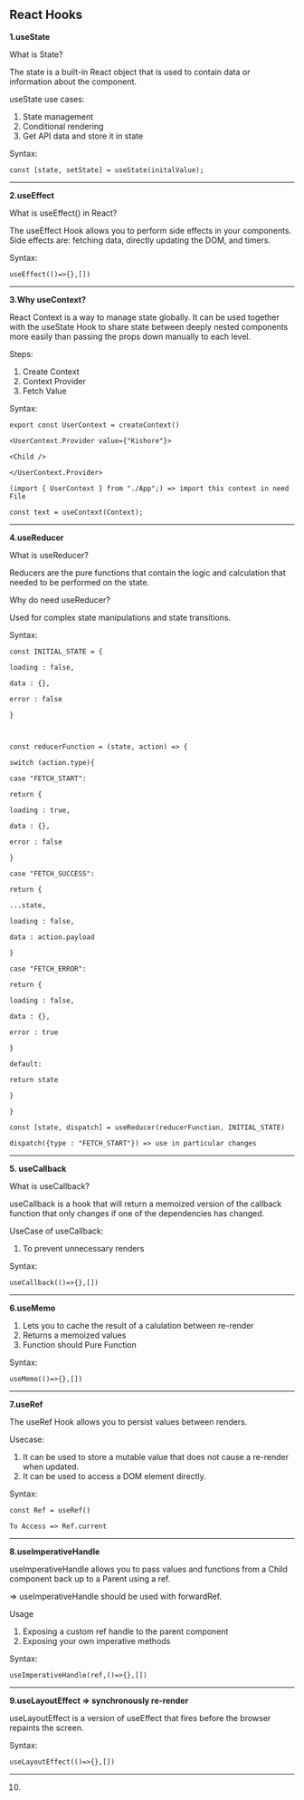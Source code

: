 **React Hooks**
----------------------------------------------------------------------------
**1.useState**

What is State?

The state is a built-in React object that is used to contain data or information about the component.

  

useState use cases:

 1. State management
 2. Conditional rendering
 3. Get API data and store it in state

Syntax:

    const [state, setState] = useState(initalValue);

----------------------------------------------------------------------------

  

**2.useEffect**

  

What is useEffect() in React?

The useEffect Hook allows you to perform side effects in your components. Side effects are: fetching data, directly updating the DOM, and timers.

Syntax:

    useEffect(()=>{},[])

  

----------------------------------------------------------------------------

  

**3.Why useContext?**

React Context is a way to manage state globally. It can be used together with the useState Hook to share state between deeply nested components more easily than passing the props down manually to each level.

Steps:

 1. Create Context
 2. Context Provider
 3. Fetch Value

Syntax:

    export const UserContext = createContext()
    
    <UserContext.Provider value={"Kishore"}>
    
    <Child />
    
    </UserContext.Provider>
    
    (import { UserContext } from "./App";) => import this context in need File
    
    const text = useContext(Context);

----------------------------------------------------------------------------

  

**4.useReducer**

  

What is useReducer?

Reducers are the pure functions that contain the logic and calculation that needed to be performed on the state.

  

Why do need useReducer?

Used for complex state manipulations and state transitions.

Syntax:

  

    const INITIAL_STATE = {
    
    loading : false,
    
    data : {},
    
    error : false
    
    }
    
      
    
    const reducerFunction = (state, action) => {
    
    switch (action.type){
    
    case "FETCH_START":
    
    return {
    
    loading : true,
    
    data : {},
    
    error : false
    
    }
    
    case "FETCH_SUCCESS":
    
    return {
    
    ...state,
    
    loading : false,
    
    data : action.payload
    
    }
    
    case "FETCH_ERROR":
    
    return {
    
    loading : false,
    
    data : {},
    
    error : true
    
    }
    
    default:
    
    return state
    
    }
    
    }
    
    const [state, dispatch] = useReducer(reducerFunction, INITIAL_STATE)
    
    dispatch({type : "FETCH_START"}) => use in particular changes

----------------------------------------------------------------------------

**5. useCallback**

What is useCallback?

useCallback is a hook that will return a memoized version of the callback function that only changes if one of the dependencies has changed.

  

UseCase of useCallback:

 1. To prevent unnecessary renders

Syntax:

    useCallback(()=>{},[])

----------------------------------------------------------------------------

  

**6.useMemo**

  

 1. Lets you to cache the result of a calulation between re-render
 2. Returns a memoized values
 3. Function should Pure Function

Syntax:

    useMemo(()=>{},[])

  

----------------------------------------------------------------------------

  

**7.useRef**

The useRef Hook allows you to persist values between renders.

  

Usecase:

 1. It can be used to store a mutable value that does not cause a
    re-render when updated.
 2. It can be used to access a DOM element directly.

Syntax:

    const Ref = useRef()
    
    To Access => Ref.current

----------------------------------------------------------------------------

  

**8.useImperativeHandle**

useImperativeHandle allows you to pass values and functions from a Child component back up to a Parent using a ref.

=> useImperativeHandle should be used with forwardRef.

  

Usage

 1. Exposing a custom ref handle to the parent component
 2. Exposing your own imperative methods

Syntax:

    useImperativeHandle(ref,()=>{},[])

----------------------------------------------------------------------------

  

**9.useLayoutEffect => synchronously re-render**

useLayoutEffect is a version of useEffect that fires before the browser repaints the screen.

Syntax:

    useLayoutEffect(()=>{},[])

----------------------------------------------------------------------------

  

10.
